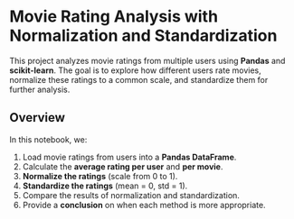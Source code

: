 # Movie Rating Analysis with Normalization and Standardization

This project analyzes movie ratings from multiple users using **Pandas** and **scikit-learn**. The goal is to explore how different users rate movies, normalize these ratings to a common scale, and standardize them for further analysis.

## Overview

In this notebook, we:

1. Load movie ratings from users into a **Pandas DataFrame**.
2. Calculate the **average rating per user** and **per movie**.
3. **Normalize the ratings** (scale from 0 to 1).
4. **Standardize the ratings** (mean = 0, std = 1).
5. Compare the results of normalization and standardization.
6. Provide a **conclusion** on when each method is more appropriate.

